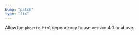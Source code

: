 ```yaml
---
bump: "patch"
type: "fix"
---
```


Allow the `phoenix_html` dependency to use version 4.0 or above.
